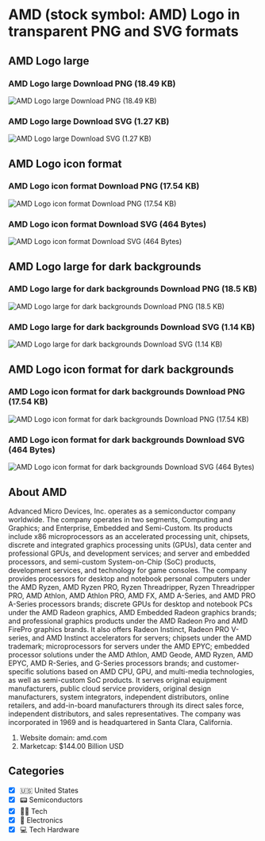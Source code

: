 # AMD (stock symbol: AMD) Logo in transparent PNG and SVG formats

## AMD Logo large

### AMD Logo large Download PNG (18.49 KB)

![AMD Logo large Download PNG (18.49 KB)](/img/orig/AMD_BIG-f59c9c87.png)

### AMD Logo large Download SVG (1.27 KB)

![AMD Logo large Download SVG (1.27 KB)](/img/orig/AMD_BIG-8910e1a7.svg)

## AMD Logo icon format

### AMD Logo icon format Download PNG (17.54 KB)

![AMD Logo icon format Download PNG (17.54 KB)](/img/orig/AMD-ee5b4684.png)

### AMD Logo icon format Download SVG (464 Bytes)

![AMD Logo icon format Download SVG (464 Bytes)](/img/orig/AMD-782bc665.svg)

## AMD Logo large for dark backgrounds

### AMD Logo large for dark backgrounds Download PNG (18.5 KB)

![AMD Logo large for dark backgrounds Download PNG (18.5 KB)](/img/orig/AMD_BIG.D-7dc90896.png)

### AMD Logo large for dark backgrounds Download SVG (1.14 KB)

![AMD Logo large for dark backgrounds Download SVG (1.14 KB)](/img/orig/AMD_BIG.D-db1ad8ef.svg)

## AMD Logo icon format for dark backgrounds

### AMD Logo icon format for dark backgrounds Download PNG (17.54 KB)

![AMD Logo icon format for dark backgrounds Download PNG (17.54 KB)](/img/orig/AMD.D-debde36c.png)

### AMD Logo icon format for dark backgrounds Download SVG (464 Bytes)

![AMD Logo icon format for dark backgrounds Download SVG (464 Bytes)](/img/orig/AMD.D-3d191b19.svg)

## About AMD

Advanced Micro Devices, Inc. operates as a semiconductor company worldwide. The company operates in two segments, Computing and Graphics; and Enterprise, Embedded and Semi-Custom. Its products include x86 microprocessors as an accelerated processing unit, chipsets, discrete and integrated graphics processing units (GPUs), data center and professional GPUs, and development services; and server and embedded processors, and semi-custom System-on-Chip (SoC) products, development services, and technology for game consoles. The company provides processors for desktop and notebook personal computers under the AMD Ryzen, AMD Ryzen PRO, Ryzen Threadripper, Ryzen Threadripper PRO, AMD Athlon, AMD Athlon PRO, AMD FX, AMD A-Series, and AMD PRO A-Series processors brands; discrete GPUs for desktop and notebook PCs under the AMD Radeon graphics, AMD Embedded Radeon graphics brands; and professional graphics products under the AMD Radeon Pro and AMD FirePro graphics brands. It also offers Radeon Instinct, Radeon PRO V-series, and AMD Instinct accelerators for servers; chipsets under the AMD trademark; microprocessors for servers under the AMD EPYC; embedded processor solutions under the AMD Athlon, AMD Geode, AMD Ryzen, AMD EPYC, AMD R-Series, and G-Series processors brands; and customer-specific solutions based on AMD CPU, GPU, and multi-media technologies, as well as semi-custom SoC products. It serves original equipment manufacturers, public cloud service providers, original design manufacturers, system integrators, independent distributors, online retailers, and add-in-board manufacturers through its direct sales force, independent distributors, and sales representatives. The company was incorporated in 1969 and is headquartered in Santa Clara, California.

1. Website domain: amd.com
2. Marketcap: $144.00 Billion USD


## Categories
- [x] 🇺🇸 United States
- [x] 📟 Semiconductors
- [x] 👩‍💻 Tech
- [x] 🔌 Electronics
- [x] 💻 Tech Hardware
